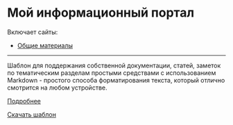 # Мой информационный портал

Включает сайты:
- [Общие материалы](CommonMaterials/README.md)

----

Шаблон для поддержания собственной документации, статей, заметок по тематическим разделам простыми средствами с использованием Markdown - простого способа форматирования текста, который отлично смотрится на любом устройстве.

[Подробнее](CommonMaterials/docs/documentation/index.md)

[Скачать шаблон](https://github.com/InfDev/MyMdPortalTemplate/archive/refs/heads/main.zip)


